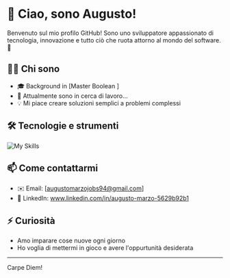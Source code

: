 # 👋 Ciao, sono Augusto!

Benvenuto sul mio profilo GitHub! Sono uno sviluppatore appassionato di tecnologia, innovazione e tutto ciò che ruota attorno al mondo del software. 🚀

## 👨‍💻 Chi sono

- 🎓 Background in [Master Boolean ]
- 🔭 Attualmente sono in cerca di lavoro...
- 💡 Mi piace creare soluzioni semplici a problemi complessi



## 🛠️ Tecnologie e strumenti

![My Skills](https://skillicons.dev/icons?i=HTML,CSS,js,Vue,PHP,Laravel,MySQL,Git,Bootstrap,Angular,Typescript)

## 📫 Come contattarmi

- ✉️ Email: [augustomarzojobs94@gmail.com]
- 💼 LinkedIn: www.linkedin.com/in/augusto-marzo-5629b92b1


## ⚡ Curiosità

- Amo imparare cose nuove ogni giorno
- Ho voglia di mettermi in gioco e avere l'oppurtunità desiderata


---
Carpe Diem!



